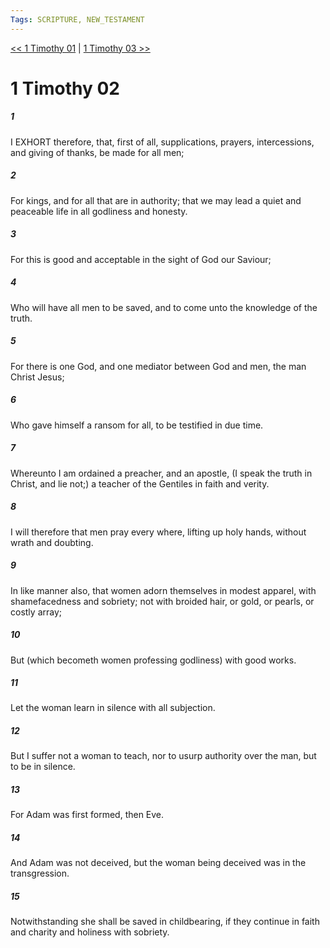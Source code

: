 ```yaml
---
Tags: SCRIPTURE, NEW_TESTAMENT
---
```


[<< 1 Timothy 01](NEW_TESTAMENT/15_1_Timothy/1_Timothy_01.md) | [1 Timothy 03 >>](NEW_TESTAMENT/15_1_Timothy/1_Timothy_03.md)

# 1 Timothy 02

##### 1
 I EXHORT therefore, that, first of all, supplications, prayers, intercessions, and giving of thanks, be made for all men;
##### 2
 For kings, and for all that are in authority; that we may lead a quiet and peaceable life in all godliness and honesty.
##### 3
 For this is good and acceptable in the sight of God our Saviour;
##### 4
 Who will have all men to be saved, and to come unto the knowledge of the truth.
##### 5
 For there is one God, and one mediator between God and men, the man Christ Jesus;
##### 6
 Who gave himself a ransom for all, to be testified in due time.
##### 7
 Whereunto I am ordained a preacher, and an apostle, (I speak the truth in Christ, and lie not;) a teacher of the Gentiles in faith and verity.
##### 8
 I will therefore that men pray every where, lifting up holy hands, without wrath and doubting.
##### 9
 In like manner also, that women adorn themselves in modest apparel, with shamefacedness and sobriety; not with broided hair, or gold, or pearls, or costly array;
##### 10
 But (which becometh women professing godliness) with good works.
##### 11
 Let the woman learn in silence with all subjection.
##### 12
 But I suffer not a woman to teach, nor to usurp authority over the man, but to be in silence.
##### 13
 For Adam was first formed, then Eve.
##### 14
 And Adam was not deceived, but the woman being deceived was in the transgression.
##### 15
 Notwithstanding she shall be saved in childbearing, if they continue in faith and charity and holiness with sobriety.
